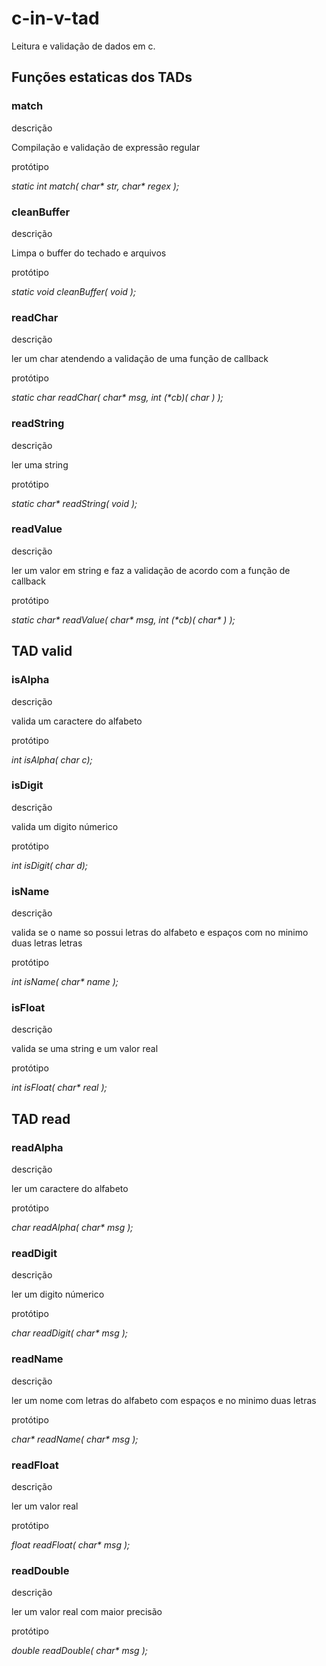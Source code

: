 # c-in-v-tad
Leitura e validação de dados em c.


<h2>Funções estaticas dos TADs</h2>

<h3>match</h3>
<p>descrição</p>
Compilação e validação de expressão regular
<p>protótipo</p>
<i>static int match( char* str, char* regex );</i>

<h3>cleanBuffer</h3>
<p>descrição</p>
Limpa o buffer do techado e arquivos
<p>protótipo</p>
<i>static void cleanBuffer( void );</i>

<h3>readChar</h3>
<p>descrição</p>
ler um char atendendo a validação de uma função de callback
<p>protótipo</p>
<i>static char readChar( char* msg, int (*cb)( char ) );</i>

<h3>readString</h3>
<p>descrição</p>
ler uma string
<p>protótipo</p>
<i>static char* readString( void );</i>

<h3>readValue</h3>
<p>descrição</p>
ler um valor em string e faz a validação de acordo com a função de callback
<p>protótipo</p>
<i>static char* readValue( char* msg, int (*cb)( char* ) );</i>

<h2>TAD valid</h2>

<h3>isAlpha</h3>
<p>descrição</p>
valida um caractere do alfabeto
<p>protótipo</p>
<i>int isAlpha( char c);</i>

<h3>isDigit</h3>
<p>descrição</p>
valida um digito númerico
<p>protótipo</p>
<i>int isDigit( char d);</i>

<h3>isName</h3>
<p>descrição</p>
valida se o name so possui letras do alfabeto e espaços com no minimo duas letras letras
<p>protótipo</p>
<i>int isName( char* name );</i>

<h3>isFloat</h3>
<p>descrição</p>
valida se uma string e um valor real
<p>protótipo</p>
<i>int isFloat( char* real );</i>

<h2>TAD read</h2>

<h3>readAlpha</h3>
<p>descrição</p>
ler um caractere do alfabeto
<p>protótipo</p>
<i>char readAlpha( char* msg );</i>

<h3>readDigit</h3>
<p>descrição</p>
ler um digito númerico
<p>protótipo</p>
<i>char readDigit( char* msg );</i>

<h3>readName</h3>
<p>descrição</p>
ler um nome com letras do alfabeto com espaços e no minimo duas letras
<p>protótipo</p>
<i>char* readName( char* msg );</i>

<h3>readFloat</h3>
<p>descrição</p>
ler um valor real
<p>protótipo</p>
<i>float readFloat( char* msg );</i>

<h3>readDouble</h3>
<p>descrição</p>
ler um valor real com maior precisão
<p>protótipo</p>
<i>double readDouble( char* msg );</i>
